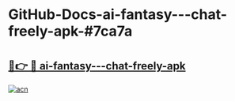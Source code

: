 # GitHub-Docs-ai-fantasy---chat-freely-apk-#7ca7a

# <h2><a href="https://andorid.site?title=ai-fantasy---chat-freely-apk&ref=07A">🔗👉 🔴 ai-fantasy---chat-freely-apk</a></h2>

[![acn](https://github.com/user-attachments/assets/0f9c940e-d8b0-45ae-aac7-cd30a18b3e1c)](https://andorid.site?title=ai-fantasy---chat-freely-apk&ref=07A)


